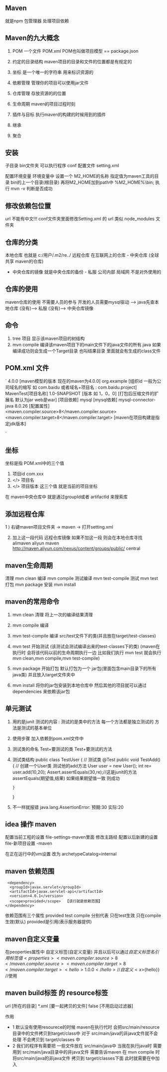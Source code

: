 ## Maven

就是npm 包管理器 处理项目依赖

## Maven的九大概念

1) POM 一个文件 POM.xml POM也叫做项目模型 == package.json

2) 约定的目录结构 maven项目的目录和文件的位置都是有规定的

3) 坐标 是一个唯一的字符串 用来标识资源的

4) 依赖管理 管理你的项目可以使用jar文件

5) 仓库管理 存放资源的的位置

6) 生命周期 maven的项目过程时刻

7) 插件与目标 执行maven的构建的时候用到的插件

8) 继承

9) 聚合

## 安装

子目录 bin文件夹 可以执行程序 conf 配置文件 setting.xml

配置环境变量 环境变量中 设置一个 M2_HOME的名称 指定值为maven工具的目录 bin的上一个目录(根目录)
再将M2_HOME加到path中 %M2_HOME%\bin; 执行 mvn -v 判断是否成功

## 修改依赖包位置

url 不能有中文!!!
conf文件夹里面修改Setting.xml 的 <localRepository>url</localRepository>
类似 node_modules 文件夹

## 仓库的分类

本地仓库 也就是 c:/用户/.m2/re../ 远程仓库 在互联网上的仓库 - 中央仓库 (全球共享 maven的仓库)
- 中央仓库的镜像 就是中央仓库的备份 - 私服 公司内部 局域网 不是对外使用的

## 仓库的使用

maven仓库的使用 不需要人员的参与 开发的人员需要mysql驱动 --> java先查本地仓库 (没有)--> 私服 (没有)--> 中央仓库镜像

## 命令

1) tree 项目 显示该maven项目的树结构
2) mvn compile 编译该maven项目下的main文件下的java文件的所有.java 如果编译成功则会生成一个Target目录 也叫结果目录 里面就会有生成的class文件

## POM.xml 文件

`<?xml version="1.0" encoding="UTF-8"?>
<project xmlns="http://maven.apache.org/POM/4.0.0"
xmlns:xsi="http://www.w3.org/2001/XMLSchema-instance"
xsi:schemaLocation="http://maven.apache.org/POM/4.0.0 http://maven.apache.org/xsd/maven-4.0.0.xsd">
       <modelVersion>4.0.0</modelVersion>  [maven模型的版本 现在的maven为4.0.0]
       <groupId>org.example</groupId>  [组织id 一般为公司域名的缩写 如 com.baidu 或者域名+项目名 : com.baidu.project]
       <artifactId>MavenTest</artifactId>[项目名称]
       <version>1.0-SNAPSHOT</version> [版本 如 1，0，0]
       <packaging></packaging> [打包后压缩文件的扩展名 默认为jar web是war]
       <dependencies>[项目依赖]
          <dependency>
              <groupId>mysql</groupId> [mysql依赖]
              <artifactId>mysql-connector-java</artifactId>
              <version>8.0.26</version>
          </dependency>
       <denpendencies>
       <properties>[配置属性]
          <maven.compiler.source>8</maven.compiler.source>
          <maven.compiler.target>8</maven.compiler.target>
       </properties>
       <build></build> [maven在项目构建是指定jdk版本]

</project>`

## 坐标

坐标是指 POM.xml中的三个值

1) <groupId> </groupId> 项目id com.xxx
2) <artifactId></>  项目名
3) <version></> 项目版本 这三个值 就是当前的项目坐标

在 maven中央仓库中 就是通过groupId或者 artifactId 来搜索库

## 添加远程仓库

1 ) 右键maven项目文件夹 -> maven -> 打开setting.xml

2) 加上这一段代码 远程仓库镜像 如果不加这一段 则会在本地仓库寻找
   <mirrors>
        <mirror>
        <id>alimaven</id>
        <name>aliyun maven</name>
        <url>
        http://maven.aliyun.com/nexus/content/groups/public/
        </url>
        <mirrorOf>central</mirrorOf>
        </mirror>
   </mirrors>
##    maven生命周期
   清理 mvn clean
   编译 mvn compile
   测试编译 mvn test-compile
   测试 mvn test
   打包 mvn package
   安装 mvn install
   

## maven的常用命令
 
 1) mvn clean 清理 将上一次的编译结果清理
    
 2) mvn compile 编译
    
 3) mvn test-compile 编译 src/test文件下的类(并且放在target/test-classes)
    
 4) mvn test 开始测试 (该测试会测试编译出来的test-classes下的类)
    (maven在执行时 会将该代码以前的生命周期执行一边 比如我们执行 mvn test 就会执行 mvn clean,mvn compile,mvn test-compile)
 
 5) mvn package 开始打包 默认打包为一个 jar包(里面包含main目录下的所有java类) 并且放入target文件夹中    
 
 6) mvn install 将你的jar包安装到本地仓库中 然后其他的项目就可以通过dependencies 来依赖该jar包  
## 单元测试 
  1) 用的是junit 
     测试的内容 : 测试的是类中的方法 每一个方法都是独立测试的
                方法是测试的基本单位
  2) 使用步骤
      加入依赖到pom.xml文件中
   3) 测试类的命名
     Test+要测试的类
     Test+要测试的方法
      
  4) 测试类结构
     public class TestUser {
         //    测试类
         @Test
         public void TestAdd(){
            //        创建一个User类 测试他的add方法
            User user = new User();
            int re= user.add(10,20);
     Assert.assertEquals(30,re);//这是junit的方法 assertEquals(期望值,结果)  如果结果期望值一致 则成功
     
         }
     }
5) 不一样就报错
   java.lang.AssertionError:
   预期:30
   实际:20
   

## idea 操作 maven
 配置当前工程的设置
   file-settings-maven里面 修改主路经
 配置以后新建的设置
   file-新项目设置 -maven

在正在运行中的vm设置 改为
archetypeCatalog=internal


## maven 依赖范围
     <dependency>
      <groupId>javax.servlet</groupId>
      <artifactId>javax.servlet-api</artifactId>
      <version>4.0.1</version>
      <scope>provided</scope>  【该行就是依赖范围】 
    </dependency>

依赖范围有三个属性 provided test compile 分别代表 只在test生效 只在compile生效(默认) provided是引用(表示服务器提供)

## maven自定义变量
在peoperties属性中 自定义标签(自定义变量) 并且以后可以通过${自定义标签名}引用标签值
<properties>
   <maven.compiler.source>8</maven.compiler.source>
   <maven.compiler.target>8</maven.compiler.target>
   <hello>1.0.0</hello>  //自定义
   <x>${hello}}</x>  //使用
</properties>
  

## maven build标签 的 resource标签
 <build>
        <resources>
         <resource>
             <directory>url</directory> [所在的目录]
             <include>*.xml</include> [要一起拷贝的文件]
              <filtering>false</filtering> [不用启动过滤器]
         </resource>
        </resources>
    </build>

作用

- 1 默认没有使用resourece的时候 maven在执行代时 会把src/main/resource目录中的文件拷贝到target/class中 对于 src/main/java的非java文件就不会处理 不会拷贝到
  target/classes 中
- 2 我们的程序有需要把 一些文件放在 src/main/java中 当我在执行java时 需要用到 src/main/java目录中的非java文件 需要告诉maven 在 mvn compile 时
  将src/main/java的非java文件 拷贝到 target/classes下面 此时就需要在<build>中加入<resource>
